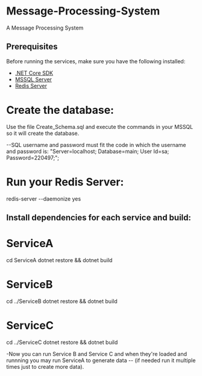 # Message-Processing-System
A Message Processing System


## Prerequisites

Before running the services, make sure you have the following installed:

- [.NET Core SDK](https://dotnet.microsoft.com/download)
- [MSSQL Server](https://www.microsoft.com/en-us/sql-server/sql-server-downloads)
- [Redis Server](https://redis.io/download)

# Create the database:
Use the file Create_Schema.sql and execute the commands in your MSSQL so it will create the database.

--SQL username and password must fit the code in which the username and password is:
"Server=localhost; Database=main; User Id=sa; Password=220497;";



# Run your Redis Server:
redis-server --daemonize yes

## Install dependencies for each service and build:

# ServiceA
cd ServiceA
dotnet restore && dotnet build

# ServiceB
cd ../ServiceB
dotnet restore && dotnet build

# ServiceC
cd ../ServiceC
dotnet restore && dotnet build

-Now you can run Service B and Service C and when they're loaded and runnning you may run ServiceA to generate data --
(if needed run it multiple times just to create more data).



